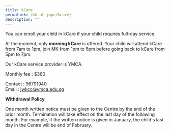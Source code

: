```yaml
---
title: kCare
permalink: /mk-at-jwps/kcare/
description: ""
---
```

You can enroll your child in kCare if your child requires full-day service. 

At the moment, only **morning kCare** is offered. Your child will attend kCare from 7am to 1pm, join MK from 1pm to 5pm before going back to kCare from 5pm to 7pm.

Our kCare service provider is YMCA.

Monthly fee : $360

Contact : 96791940<br>
Email : <a href="mailto:jwkcc@ymca.edu.sg">jwkcc@ymca.edu.sg</a>


**Withdrawal Policy**

One month written notice must be given to the Centre by the end of the prior month. Termination will take effect on the last day of the following month. For example, if the written notice is given in January, the child's last day in the Centre will be end of February.